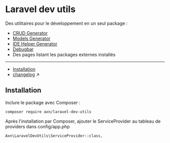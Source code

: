 # Laravel dev utils

Des utilitaires pour le développement en un seul package :

* [CRUD Generator](https://bitbucket.org/axn/laravel-crud-generator)
* [Models Generator](https://bitbucket.org/axn/laravel-models-generator)
* [IDE Helper Generator](https://github.com/barryvdh/laravel-ide-helper)
* [Debugbar](https://github.com/barryvdh/laravel-debugbar)
* Des pages listant les packages externes installés

---

* [Installation](#markdown-header-installation)
* [changelog](changelog.md) :arrow_upper_right:


## Installation

Inclure le package avec Composer :

```
composer require axn/laravel-dev-utils
```

Après l'installation par Composer, ajouter le ServiceProvider au tableau de providers dans config/app.php

```
Axn\LaravelDevUtils\ServiceProvider::class,
```


